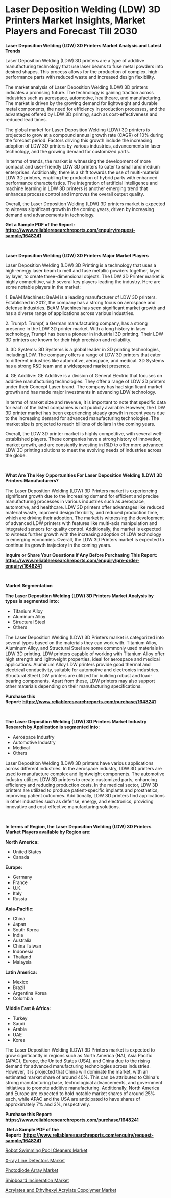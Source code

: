<p><h1>Laser Deposition Welding (LDW) 3D Printers Market Insights, Market Players and Forecast Till 2030</h1></p><p><strong>Laser Deposition Welding (LDW) 3D Printers Market Analysis and Latest Trends</strong></p>
<p><p>Laser Deposition Welding (LDW) 3D printers are a type of additive manufacturing technology that use laser beams to fuse metal powders into desired shapes. This process allows for the production of complex, high-performance parts with reduced waste and increased design flexibility.</p><p>The market analysis of Laser Deposition Welding (LDW) 3D printers indicates a promising future. The technology is gaining traction across industries such as aerospace, automotive, healthcare, and manufacturing. The market is driven by the growing demand for lightweight and durable metal components, the need for efficiency in production processes, and the advantages offered by LDW 3D printing, such as cost-effectiveness and reduced lead times.</p><p>The global market for Laser Deposition Welding (LDW) 3D printers is projected to grow at a compound annual growth rate (CAGR) of 10% during the forecast period. Factors driving this growth include the increasing adoption of LDW 3D printers by various industries, advancements in laser technology, and the growing demand for customized parts.</p><p>In terms of trends, the market is witnessing the development of more compact and user-friendly LDW 3D printers to cater to small and medium enterprises. Additionally, there is a shift towards the use of multi-material LDW 3D printers, enabling the production of hybrid parts with enhanced performance characteristics. The integration of artificial intelligence and machine learning in LDW 3D printers is another emerging trend that enhances process control and improves the overall output quality.</p><p>Overall, the Laser Deposition Welding (LDW) 3D printers market is expected to witness significant growth in the coming years, driven by increasing demand and advancements in technology.</p></p>
<p><strong>Get a Sample PDF of the Report:&nbsp; <a href="https://www.reliableresearchreports.com/enquiry/request-sample/1648241">https://www.reliableresearchreports.com/enquiry/request-sample/1648241</a></strong></p>
<p>&nbsp;</p>
<p><strong>Laser Deposition Welding (LDW) 3D Printers Major Market Players</strong></p>
<p><p>Laser Deposition Welding (LDW) 3D Printing is a technology that uses a high-energy laser beam to melt and fuse metallic powders together, layer by layer, to create three-dimensional objects. The LDW 3D Printer market is highly competitive, with several key players leading the industry. Here are some notable players in the market:</p><p>1. BeAM Machines: BeAM is a leading manufacturer of LDW 3D printers. Established in 2012, the company has a strong focus on aerospace and defense industries. BeAM Machines has seen significant market growth and has a diverse range of applications across various industries.</p><p>2. Trumpf: Trumpf, a German manufacturing company, has a strong presence in the LDW 3D printer market. With a long history in laser technology, Trumpf has been a pioneer in industrial 3D printing. Their LDW 3D printers are known for their high precision and reliability.</p><p>3. 3D Systems: 3D Systems is a global leader in 3D printing technologies, including LDW. The company offers a range of LDW 3D printers that cater to different industries like automotive, aerospace, and medical. 3D Systems has a strong R&D team and a widespread market presence.</p><p>4. GE Additive: GE Additive is a division of General Electric that focuses on additive manufacturing technologies. They offer a range of LDW 3D printers under their Concept Laser brand. The company has had significant market growth and has made major investments in advancing LDW technology.</p><p>In terms of market size and revenue, it is important to note that specific data for each of the listed companies is not publicly available. However, the LDW 3D printer market has been experiencing steady growth in recent years due to the increasing demand for advanced manufacturing technologies. The market size is projected to reach billions of dollars in the coming years.</p><p>Overall, the LDW 3D printer market is highly competitive, with several well-established players. These companies have a strong history of innovation, market growth, and are constantly investing in R&D to offer more advanced LDW 3D printing solutions to meet the evolving needs of industries across the globe.</p></p>
<p>&nbsp;</p>
<p><strong>What Are The Key Opportunities For Laser Deposition Welding (LDW) 3D Printers Manufacturers?</strong></p>
<p><p>The Laser Deposition Welding (LDW) 3D Printers market is experiencing significant growth due to the increasing demand for efficient and precise manufacturing processes in various industries such as aerospace, automotive, and healthcare. LDW 3D printers offer advantages like reduced material waste, improved design flexibility, and reduced production time, which are driving their adoption. The market is witnessing the development of advanced LDW printers with features like multi-axis manipulation and integrated sensors for quality control. Additionally, the market is expected to witness further growth with the increasing adoption of LDW technology in emerging economies. Overall, the LDW 3D Printers market is expected to continue its growth trajectory in the coming years.</p></p>
<p><strong>Inquire or Share Your Questions If Any Before Purchasing This Report: <a href="https://www.reliableresearchreports.com/enquiry/pre-order-enquiry/1648241">https://www.reliableresearchreports.com/enquiry/pre-order-enquiry/1648241</a></strong></p>
<p>&nbsp;</p>
<p><strong>Market Segmentation</strong></p>
<p><strong>The Laser Deposition Welding (LDW) 3D Printers Market Analysis by types is segmented into:</strong></p>
<p><ul><li>Titanium Alloy</li><li>Aluminum Alloy</li><li>Structural Steel</li><li>Others</li></ul></p>
<p><p>The Laser Deposition Welding (LDW) 3D Printers market is categorized into several types based on the materials they can work with. Titanium Alloy, Aluminum Alloy, and Structural Steel are some commonly used materials in LDW 3D printing. LDW printers capable of working with Titanium Alloy offer high strength and lightweight properties, ideal for aerospace and medical applications. Aluminum Alloy LDW printers provide good thermal and electrical conductivity, suitable for automotive and electronics industries. Structural Steel LDW printers are utilized for building robust and load-bearing components. Apart from these, LDW printers may also support other materials depending on their manufacturing specifications.</p></p>
<p><strong>Purchase this Report:&nbsp;<a href="https://www.reliableresearchreports.com/purchase/1648241">https://www.reliableresearchreports.com/purchase/1648241</a></strong></p>
<p>&nbsp;</p>
<p><strong>The Laser Deposition Welding (LDW) 3D Printers Market Industry Research by Application is segmented into:</strong></p>
<p><ul><li>Aerospace Industry</li><li>Automotive Industry</li><li>Medical</li><li>Others</li></ul></p>
<p><p>Laser Deposition Welding (LDW) 3D printers have various applications across different industries. In the aerospace industry, LDW 3D printers are used to manufacture complex and lightweight components. The automotive industry utilizes LDW 3D printers to create customized parts, enhancing efficiency and reducing production costs. In the medical sector, LDW 3D printers are utilized to produce patient-specific implants and prosthetics, improving patient outcomes. Additionally, LDW 3D printers find applications in other industries such as defense, energy, and electronics, providing innovative and cost-effective manufacturing solutions.</p></p>
<p>&nbsp;</p>
<p><strong>In terms of Region, the Laser Deposition Welding (LDW) 3D Printers Market Players available by Region are:</strong></p>
<p>
    <p> <strong> North America: </strong>
        <ul>
            <li>United States</li>
            <li>Canada</li>
        </ul>
        </p> 
    <p> <strong> Europe: </strong>
        <ul>
            <li>Germany</li>
            <li>France</li>
            <li>U.K.</li>
            <li>Italy</li>
            <li>Russia</li>
        </ul>
        </p> 
    <p> <strong> Asia-Pacific: </strong>
        <ul>
            <li>China</li>
            <li>Japan</li>
            <li>South Korea</li>
            <li>India</li>
            <li>Australia</li>
            <li>China Taiwan</li>
            <li>Indonesia</li>
            <li>Thailand</li>
            <li>Malaysia</li>
        </ul>
        </p> 
    <p> <strong> Latin America: </strong>
        <ul>
            <li>Mexico</li>
            <li>Brazil</li>
            <li>Argentina Korea</li>
            <li>Colombia</li>
        </ul>
        </p> 
    <p> <strong> Middle East & Africa: </strong>
        <ul>
            <li>Turkey</li>
            <li>Saudi</li>
            <li>Arabia</li>
            <li>UAE</li>
            <li>Korea</li>
        </ul>
    </p>
    </p>
<p><p>The Laser Deposition Welding (LDW) 3D Printers market is expected to grow significantly in regions such as North America (NA), Asia Pacific (APAC), Europe, the United States (USA), and China due to the rising demand for advanced manufacturing technologies across industries. However, it is projected that China will dominate the market, with an estimated market share of around 40%. This can be attributed to China's strong manufacturing base, technological advancements, and government initiatives to promote additive manufacturing. Additionally, North America and Europe are expected to hold notable market shares of around 25% each, while APAC and the USA are anticipated to have shares of approximately 7% and 3%, respectively.</p></p>
<p><strong>Purchase this Report: <a href="https://www.reliableresearchreports.com/purchase/1648241">https://www.reliableresearchreports.com/purchase/1648241</a></strong></p>
<p>&nbsp;<strong>Get a Sample PDF of the Report:&nbsp;&nbsp;<a href="https://www.reliableresearchreports.com/enquiry/request-sample/1648241">https://www.reliableresearchreports.com/enquiry/request-sample/1648241</a></strong></p>
<p><strong></strong></p>
<p><p><a href="https://medium.com/@fifth.dress.cause/robot-swimming-pool-cleaners-market-analysis-and-sze-forecasted-for-period-from-2023-to-2030-07fd9164e576">Robot Swimming Pool Cleaners Market</a></p><p><a href="https://www.linkedin.com/pulse/x-ray-line-detectors-market-size-growth-forecast-from-2023/">X-ray Line Detectors Market</a></p><p><a href="https://www.linkedin.com/pulse/photodiode-array-market-insights-players-forecast-till/">Photodiode Array Market</a></p><p><a href="https://www.linkedin.com/pulse/decoding-shipboard-incineration-market-deep-dive-latest-trends/">Shipboard Incineration Market</a></p><p><a href="https://medium.com/@soap.equip.win/acrylates-and-ethylhexyl-acrylate-copolymer-market-size-market-outlook-and-market-forecast-2023-67e32b739893">Acrylates and Ethylhexyl Acrylate Copolymer Market</a></p></p>